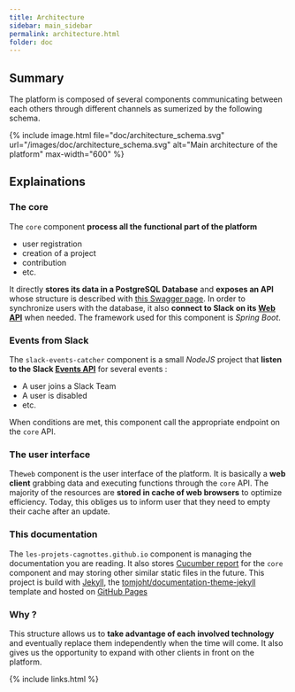 ```yaml
---
title: Architecture
sidebar: main_sidebar
permalink: architecture.html
folder: doc
---
```


## Summary

The platform is composed of several components communicating between each others through different channels as sumerized by the following schema.

{% include image.html file="doc/architecture_schema.svg" url="/images/doc/architecture_schema.svg" alt="Main architecture of the platform" max-width="600" %}

## Explainations

### The core

The `core` component **process all the functional part of the platform**
- user registration
- creation of a project
- contribution
- etc. 

It directly **stores its data in a PostgreSQL Database** and **exposes an API** whose structure is described with [this Swagger page](/swagger.html). In order to synchronize users with the database, it also **connect to Slack on its [Web API](https://api.slack.com/web)** when needed. The framework used for this component is *Spring Boot*.

### Events from Slack

The `slack-events-catcher` component is a small *NodeJS* project that **listen to the Slack [Events API](https://api.slack.com/events-api)** for several events :
- A user joins a Slack Team
- A user is disabled
- etc.

When conditions are met, this component call the appropriate endpoint on the `core` API.

### The user interface

The`web` component is the user interface of the platform. It is basically a **web client** grabbing data and executing functions through the `core` API. The majority of the resources are **stored in cache of web browsers** to optimize efficiency. Today, this obliges us to inform user that they need to empty their cache after an update.

### This documentation

The `les-projets-cagnottes.github.io` component is managing the documentation you are reading. It also stores [Cucumber report](/cucumber.html) for the `core` component and may storing other similar static files in the future. This project is build with [Jekyll](https://jekyllrb.com/), the [tomjoht/documentation-theme-jekyll](https://github.com/tomjoht/documentation-theme-jekyll) template and hosted on [GitHub Pages](https://pages.github.com/)

### Why ?

This structure allows us to **take advantage of each involved technology** and eventually replace them independently when the time will come. It also gives us the opportunity to expand with other clients in front on the platform.

{% include links.html %}
